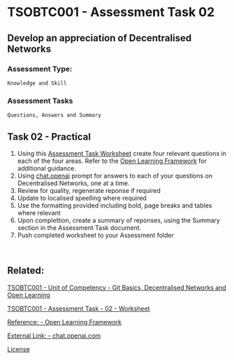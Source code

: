 # TSOBTC001 - Assessment Task 02
## Develop an appreciation of Decentralised Networks

### Assessment Type: 
    Knowledge and Skill
### Assessment Tasks
    Questions, Answers and Summary

## Task 02 - Practical


1. Using this [Assessment Task Worksheet](/Resources/Student/TSOBTC001/TSOBTC001-AT02-Decentralised-Networks.md) create four relevant questions in each of the four areas. Refer to the [Open Learning Framework](/Resources/Student/TSOBTC001/Open-Learning-Framework.md) for additional guidance. 
1. Using [chat.openai](https://chat.openai.com/) prompt for answers to each of your questions on Decentralised Networks, one at a time.
1. Review for quality, regenerate reponse if required 
1. Update to localised speelling where required 
1. Use the formatting provided including bold, page breaks and tables where relevant
1. Upon complettion, create a summary of reponses, using the Summary section in the Assessment Task document.
1. Push completed worksheet to your Assessment folder

<br>

## Related:

[TSOBTC001 - Unit of Competency - Git Basics, Decentralised Networks and Open Learning](/Units-of-Competency/TSOBTC001-Git-Basics-Open-Learning.md)

[TSOBTC001 - Assessment Task - 02 - Worksheet](/Resources/Student/TSOBTC001/TSOBTC001-AT02-Decentralised-Networks.md)

[Reference: - Open Learning Framework](/Resources/Student/TSOBTC001/Open-Learning-Framework.md)

[External Link: - chat.openai.com](https://chat.openai.com/)


[License](/LICENSE)